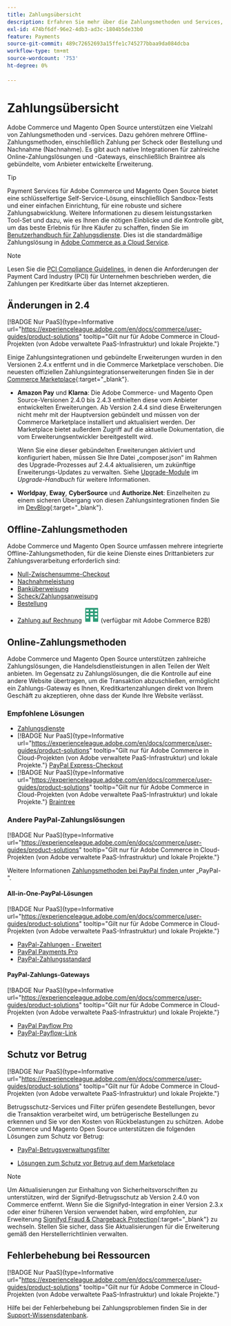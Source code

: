 ```yaml
---
title: Zahlungsübersicht
description: Erfahren Sie mehr über die Zahlungsmethoden und Services, die nativ in Adobe Commerce und Magento Open Source unterstützt werden.
exl-id: 474bf6df-96e2-4db3-ad3c-1804b5de33b0
feature: Payments
source-git-commit: 489c72652693a15ffe1c745277bbaa9da084dcba
workflow-type: tm+mt
source-wordcount: '753'
ht-degree: 0%

---
```


# Zahlungsübersicht

Adobe Commerce und Magento Open Source unterstützen eine Vielzahl von Zahlungsmethoden und -services. Dazu gehören mehrere Offline-Zahlungsmethoden, einschließlich Zahlung per Scheck oder Bestellung und Nachnahme (Nachnahme). Es gibt auch native Integrationen für zahlreiche Online-Zahlungslösungen und -Gateways, einschließlich Braintree als gebündelte, vom Anbieter entwickelte Erweiterung.

>[!TIP]
>
>Payment Services für Adobe Commerce und Magento Open Source bietet eine schlüsselfertige Self-Service-Lösung, einschließlich Sandbox-Tests und einer einfachen Einrichtung, für eine robuste und sichere Zahlungsabwicklung. Weitere Informationen zu diesem leistungsstarken Tool-Set und dazu, wie es Ihnen die nötigen Einblicke und die Kontrolle gibt, um das beste Erlebnis für Ihre Käufer zu schaffen, finden Sie im [Benutzerhandbuch für Zahlungsdienste](https://experienceleague.adobe.com/docs/commerce/payment-services/guide-overview.html). Dies ist die standardmäßige Zahlungslösung in [Adobe Commerce as a Cloud Service](https://experienceleague.adobe.com/en/docs/commerce/cloud-service/overview).

>[!NOTE]
>
>Lesen Sie die [PCI Compliance Guidelines](../getting-started/compliance-pci.md), in denen die Anforderungen der Payment Card Industry (PCI) für Unternehmen beschrieben werden, die Zahlungen per Kreditkarte über das Internet akzeptieren.

## Änderungen in 2.4

[!BADGE Nur PaaS]{type=Informative url="https://experienceleague.adobe.com/en/docs/commerce/user-guides/product-solutions" tooltip="Gilt nur für Adobe Commerce in Cloud-Projekten (von Adobe verwaltete PaaS-Infrastruktur) und lokale Projekte."}

Einige Zahlungsintegrationen und gebündelte Erweiterungen wurden in den Versionen 2.4.x entfernt und in die Commerce Marketplace verschoben. Die neuesten offiziellen Zahlungsintegrationserweiterungen finden Sie in der [Commerce Marketplace](https://marketplace.magento.com/extensions/payments-security.html){:target="_blank"}.

- **Amazon Pay** und **Klarna**: Die Adobe Commerce- und Magento Open Source-Versionen 2.4.0 bis 2.4.3 enthielten diese vom Anbieter entwickelten Erweiterungen. Ab Version 2.4.4 sind diese Erweiterungen nicht mehr mit der Hauptversion gebündelt und müssen von der Commerce Marketplace installiert und aktualisiert werden. Der Marketplace bietet außerdem Zugriff auf die aktuelle Dokumentation, die vom Erweiterungsentwickler bereitgestellt wird.

  Wenn Sie eine dieser gebündelten Erweiterungen aktiviert und konfiguriert haben, müssen Sie Ihre Datei „composer.json“ im Rahmen des Upgrade-Prozesses auf 2.4.4 aktualisieren, um zukünftige Erweiterungs-Updates zu verwalten. Siehe [Upgrade-Module](https://experienceleague.adobe.com/docs/commerce-operations/upgrade-guide/modules/upgrade.html) im _Upgrade-Handbuch_ für weitere Informationen.

- **Worldpay**, **Eway**, **CyberSource** und **Authorize.Net**: Einzelheiten zu einem sicheren Übergang von diesen Zahlungsintegrationen finden Sie im [DevBlog](https://community.magento.com/t5/Magento-DevBlog/Deprecation-of-Magento-core-payment-integrations/ba-p/426445){:target="_blank"}.

## Offline-Zahlungsmethoden

Adobe Commerce und Magento Open Source umfassen mehrere integrierte Offline-Zahlungsmethoden, für die keine Dienste eines Drittanbieters zur Zahlungsverarbeitung erforderlich sind:

- [Null-Zwischensumme-Checkout](zero-subtotal-checkout.md)
- [Nachnahmeleistung](cash-on-delivery.md)
- [Banküberweisung](bank-transfer.md)
- [Scheck/Zahlungsanweisung](check-money-order.md)
- [Bestellung](purchase-order.md)
- [Zahlung auf Rechnung](../b2b/enable-basic-features.md#configure-payment-on-account) ![Adobe Commerce B2B](../assets/b2b.svg) (verfügbar mit Adobe Commerce B2B)

## Online-Zahlungsmethoden

Adobe Commerce und Magento Open Source unterstützen zahlreiche Zahlungslösungen, die Handelsdienstleistungen in allen Teilen der Welt anbieten. Im Gegensatz zu Zahlungslösungen, die die Kontrolle auf eine andere Website übertragen, um die Transaktion abzuschließen, ermöglicht ein Zahlungs-Gateway es Ihnen, Kreditkartenzahlungen direkt von Ihrem Geschäft zu akzeptieren, ohne dass der Kunde Ihre Website verlässt.

### Empfohlene Lösungen

- [Zahlungsdienste](https://experienceleague.adobe.com/docs/commerce/payment-services/guide-overview.html)
- [!BADGE Nur PaaS]{type=Informative url="https://experienceleague.adobe.com/en/docs/commerce/user-guides/product-solutions" tooltip="Gilt nur für Adobe Commerce in Cloud-Projekten (von Adobe verwaltete PaaS-Infrastruktur) und lokale Projekte."} [PayPal Express-Checkout](paypal-express-checkout.md)
- [!BADGE Nur PaaS]{type=Informative url="https://experienceleague.adobe.com/en/docs/commerce/user-guides/product-solutions" tooltip="Gilt nur für Adobe Commerce in Cloud-Projekten (von Adobe verwaltete PaaS-Infrastruktur) und lokale Projekte."} [Braintree](braintree.md)

### Andere PayPal-Zahlungslösungen

[!BADGE Nur PaaS]{type=Informative url="https://experienceleague.adobe.com/en/docs/commerce/user-guides/product-solutions" tooltip="Gilt nur für Adobe Commerce in Cloud-Projekten (von Adobe verwaltete PaaS-Infrastruktur) und lokale Projekte."}

Weitere Informationen [ Zahlungsmethoden bei PayPal finden ](paypal.md) unter „PayPal-&quot;.

#### All-in-One-PayPal-Lösungen

[!BADGE Nur PaaS]{type=Informative url="https://experienceleague.adobe.com/en/docs/commerce/user-guides/product-solutions" tooltip="Gilt nur für Adobe Commerce in Cloud-Projekten (von Adobe verwaltete PaaS-Infrastruktur) und lokale Projekte."}

- [PayPal-Zahlungen - Erweitert](paypal-payments-advanced.md)
- [PayPal Payments Pro](paypal-payments-pro.md)
- [PayPal-Zahlungsstandard](paypal-payments-standard.md)

#### PayPal-Zahlungs-Gateways

[!BADGE Nur PaaS]{type=Informative url="https://experienceleague.adobe.com/en/docs/commerce/user-guides/product-solutions" tooltip="Gilt nur für Adobe Commerce in Cloud-Projekten (von Adobe verwaltete PaaS-Infrastruktur) und lokale Projekte."}

- [PayPal Payflow Pro](paypal-payflow-pro.md)
- [PayPal-Payflow-Link](paypal-payflow-link.md)

## Schutz vor Betrug

[!BADGE Nur PaaS]{type=Informative url="https://experienceleague.adobe.com/en/docs/commerce/user-guides/product-solutions" tooltip="Gilt nur für Adobe Commerce in Cloud-Projekten (von Adobe verwaltete PaaS-Infrastruktur) und lokale Projekte."}

Betrugsschutz-Services und Filter prüfen gesendete Bestellungen, bevor die Transaktion verarbeitet wird, um betrügerische Bestellungen zu erkennen und Sie vor den Kosten von Rückbelastungen zu schützen. Adobe Commerce und Magento Open Source unterstützen die folgenden Lösungen zum Schutz vor Betrug:

- [PayPal-Betrugsverwaltungsfilter](paypal.md#paypal-fraud-management-filters)

- [Lösungen zum Schutz vor Betrug auf dem Marketplace][1]

>[!NOTE]
>
>Um Aktualisierungen zur Einhaltung von Sicherheitsvorschriften zu unterstützen, wird der Signifyd-Betrugsschutz ab Version 2.4.0 von Commerce entfernt. Wenn Sie die Signifyd-Integration in einer Version 2.3.x oder einer früheren Version verwendet haben, wird empfohlen, zur Erweiterung [Signifyd Fraud &amp; Chargeback Protection](https://marketplace.magento.com/signifyd-module-connect.html){:target="_blank"} zu wechseln. Stellen Sie sicher, dass Sie Aktualisierungen für die Erweiterung gemäß den Herstellerrichtlinien verwalten.

## Fehlerbehebung bei Ressourcen

[!BADGE Nur PaaS]{type=Informative url="https://experienceleague.adobe.com/en/docs/commerce/user-guides/product-solutions" tooltip="Gilt nur für Adobe Commerce in Cloud-Projekten (von Adobe verwaltete PaaS-Infrastruktur) und lokale Projekte."}

Hilfe bei der Fehlerbehebung bei Zahlungsproblemen finden Sie in der [Support-Wissensdatenbank](https://experienceleague.adobe.com/docs/commerce-knowledge-base/kb/overview.html?lang=en).

[1]: https://marketplace.magento.com/catalogsearch/result?q=fraud%20protection
